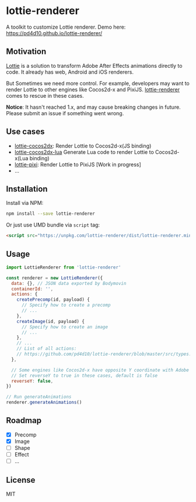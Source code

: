 # lottie-renderer

A toolkit to customize Lottie renderer. Demo here: https://pd4d10.github.io/lottie-renderer/

## Motivation

[Lottie](http://airbnb.io/lottie/) is a solution to transform Adobe After Effects animations directly to code. It already has web, Android and iOS renderers.

But Sometimes we need more control. For example, developers may want to render Lottie to other engines like Cocos2d-x and PixiJS. [lottie-renderer](https://github.com/pd4d10/lottie-renderer) comes to rescue in these cases.

**Notice**: It hasn't reached 1.x, and may cause breaking changes in future. Please submit an issue if something went wrong.

## Use cases

- [lottie-cocos2dx](https://github.com/pd4d10/lottie-cocos2dx): Render Lottie to Cocos2d-x(JS binding)
- [lottie-cocos2dx-lua](https://github.com/pd4d10/lottie-cocos2dx-lua) Generate Lua code to render Lottie to Cocos2d-x(Lua binding)
- [lottie-pixi](https://github.com/pd4d10/lottie-pixi): Render Lottie to PixiJS [Work in progress]
- ...

## Installation

Install via NPM:

```sh
npm install --save lottie-renderer
```

Or just use UMD bundle via `script` tag:

```html
<script src="https://unpkg.com/lottie-renderer/dist/lottie-renderer.min.js"></script>
```

## Usage

```js
import LottieRenderer from 'lottie-renderer'

const renderer = new LottieRenderer({
  data: {}, // JSON data exported by Bodymovin
  containerId: '',
  actions: {
    createPrecomp(id, payload) {
      // Specify how to create a precomp
      // ...
    },
    createImage(id, payload) {
      // Specify how to create an image
      // ...
    },
    // ...
    // List of all actions:
    // https://github.com/pd4d10/lottie-renderer/blob/master/src/types.ts#L53
  },

  // Some engines like Cocos2d-x have opposite Y coordinate with Adobe After effects
  // Set reverseY to true in these cases, default is false
  reverseY: false,
})

// Run generateAnimations
renderer.generateAnimations()
```

## Roadmap

- [x] Precomp
- [x] Image
- [ ] Shape
- [ ] Effect
- [ ] ...

## License

MIT
